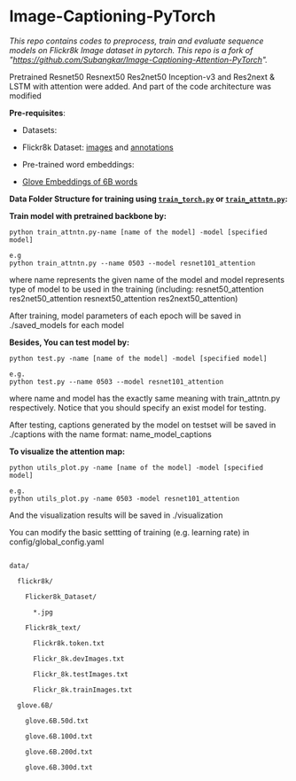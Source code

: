 # Image-Captioning-PyTorch

*This repo contains codes to preprocess, train and evaluate sequence models on Flickr8k Image dataset in pytorch. This repo is a fork of "https://github.com/Subangkar/Image-Captioning-Attention-PyTorch".* 

 

Pretrained Resnet50 Resnext50 Res2net50 Inception-v3 and Res2next & LSTM with attention were added. And part of the code architecture was modified



**Pre-requisites**:

 - Datasets:

  - Flickr8k Dataset: [images](https://github.com/jbrownlee/Datasets/releases/download/Flickr8k/Flickr8k_Dataset.zip) and [annotations](https://github.com/jbrownlee/Datasets/releases/download/Flickr8k/Flickr8k_text.zip)

 - Pre-trained word embeddings:

  - [Glove Embeddings of 6B words](http://nlp.stanford.edu/data/glove.6B.zip)



**Data Folder Structure for training using [`train_torch.py`](train_torch.py) or [`train_attntn.py`](train_attntn.py):**

**Train model with pretrained backbone by:**

```
python train_attntn.py-name [name of the model] -model [specified model]

e.g
python train_attntn.py --name 0503 --model resnet101_attention

```

where name represents the given name of the model and model represents type of model to be used in the training (including: resnet50_attention res2net50_attention resnext50_attention res2next50_attention) 

After training, model parameters of each epoch will be saved in ./saved_models for each model



**Besides, You can test model by:**

```
python test.py -name [name of the model] -model [specified model]

e.g.
python test.py --name 0503 --model resnet101_attention

```

where name and model has the exactly same meaning with train_attntn.py respectively. Notice that you should specify an exist model for testing.

After testing, captions generated by the model on testset will be saved in ./captions with the name format: name_model_captions



**To visualize the attention map:**

```
python utils_plot.py -name [name of the model] -model [specified model]

e.g.
python utils_plot.py -name 0503 -model resnet101_attention
```

And the visualization results will be saved in ./visualization

You can modify the basic settting of training (e.g. learning rate) in config/global_config.yaml


```

data/

  flickr8k/

​    Flicker8k_Dataset/

​      *.jpg

​    Flickr8k_text/

​      Flickr8k.token.txt

​      Flickr_8k.devImages.txt

​      Flickr_8k.testImages.txt

​      Flickr_8k.trainImages.txt

  glove.6B/

​    glove.6B.50d.txt

​    glove.6B.100d.txt

​    glove.6B.200d.txt

​    glove.6B.300d.txt

```

